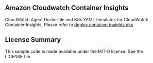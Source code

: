 ## Amazon Cloudwatch Container Insights

CloudWatch Agent Dockerfile and K8s YAML templates for CloudWatch Container Insights.
Please refer to [deploy container insights eks](https://docs.aws.amazon.com/AmazonCloudWatch/latest/monitoring/deploy-container-insights-EKS.html)

## License Summary

This sample code is made available under the MIT-0 license. See the LICENSE file.

